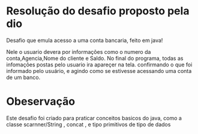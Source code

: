 #  Resolução do desafio proposto pela dio
Desafio que emula acesso a uma conta bancaria, feito em java!

Nele o usuario devera por informações como o numero da conta,Agencia,Nome do  cliente e Saldo.
No final do programa, todas as infomações postas pelo usuario ira apareçer na tela.
confirmando o que foi informado pelo usuário, e agindo como se estivesse acessando uma conta de um banco.

# Obeservação
 Este desafio foi criado para praticar conceitos basicos do java, como a classe scarnner/String , concat , e tipo primitivos de tipo de dados
